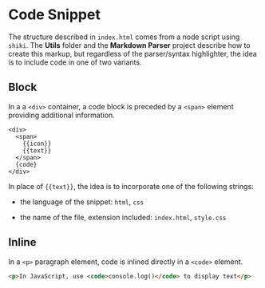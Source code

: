 # Code Snippet

The structure described in `index.html` comes from a node script using `shiki`. The **Utils** folder and the **Markdown Parser** project describe how to create this markup, but regardless of the parser/syntax highlighter, the idea is to include code in one of two variants.

## Block

In a a `<div>` container, a code block is preceded by a `<span>` element providing additional information.

```njk
<div>
  <span>
    {{icon}}
    {{text}}
  </span>
  {code}
</div>
```

In place of `{{text}}`, the idea is to incorporate one of the following strings:

- the language of the snippet: `html`, `css`

- the name of the file, extension included: `index.html`, `style.css`

## Inline

In a `<p>` paragraph element, code is inlined directly in a `<code>` element.

```html
<p>In JavaScript, use <code>console.log()</code> to display text</p>
```
